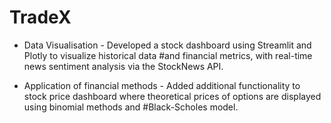 # TradeX

- Data Visualisation - Developed a stock dashboard using Streamlit and Plotly to visualize historical data
#and financial metrics, with real-time news sentiment analysis via the StockNews API.

- Application of financial methods - Added additional functionality to stock price dashboard where theoretical prices of options are displayed using binomial methods and #Black-Scholes model.
